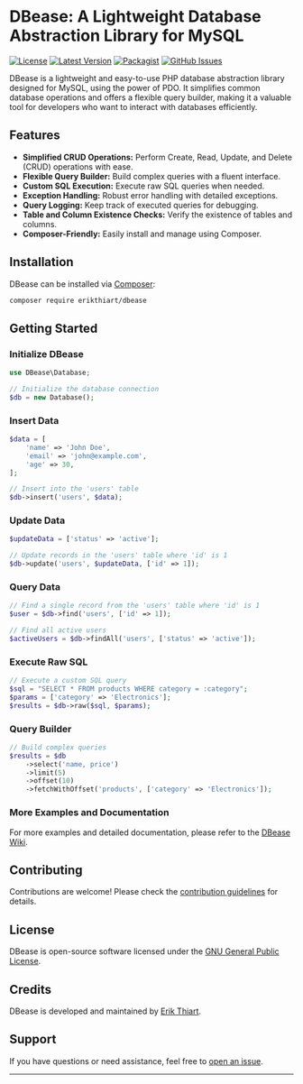 # DBease: A Lightweight Database Abstraction Library for MySQL

[![License](https://img.shields.io/badge/License-GNU-blue.svg)](LICENSE)
[![Latest Version](https://img.shields.io/github/v/release/erikthiart/dbease)](https://github.com/erikthiart/dbease/releases)
[![Packagist](https://img.shields.io/packagist/v/erikthiart/dbease)](https://packagist.org/packages/erikthiart/dbease)
[![GitHub Issues](https://img.shields.io/github/issues/erikthiart/dbease)](https://github.com/erikthiart/dbease/issues)

DBease is a lightweight and easy-to-use PHP database abstraction library designed for MySQL, using the power of PDO. It simplifies common database operations and offers a flexible query builder, making it a valuable tool for developers who want to interact with databases efficiently.

## Features

- **Simplified CRUD Operations:** Perform Create, Read, Update, and Delete (CRUD) operations with ease.
- **Flexible Query Builder:** Build complex queries with a fluent interface.
- **Custom SQL Execution:** Execute raw SQL queries when needed.
- **Exception Handling:** Robust error handling with detailed exceptions.
- **Query Logging:** Keep track of executed queries for debugging.
- **Table and Column Existence Checks:** Verify the existence of tables and columns.
- **Composer-Friendly:** Easily install and manage using Composer.

## Installation

DBease can be installed via [Composer](https://getcomposer.org/):

```bash
composer require erikthiart/dbease
```

## Getting Started

### Initialize DBease

```php
use DBease\Database;

// Initialize the database connection
$db = new Database();
```

### Insert Data

```php
$data = [
    'name' => 'John Doe',
    'email' => 'john@example.com',
    'age' => 30,
];

// Insert into the 'users' table
$db->insert('users', $data);
```

### Update Data

```php
$updateData = ['status' => 'active'];

// Update records in the 'users' table where 'id' is 1
$db->update('users', $updateData, ['id' => 1]);
```

### Query Data

```php
// Find a single record from the 'users' table where 'id' is 1
$user = $db->find('users', ['id' => 1]);

// Find all active users
$activeUsers = $db->findAll('users', ['status' => 'active']);
```

### Execute Raw SQL

```php
// Execute a custom SQL query
$sql = "SELECT * FROM products WHERE category = :category";
$params = ['category' => 'Electronics'];
$results = $db->raw($sql, $params);
```

### Query Builder

```php
// Build complex queries
$results = $db
    ->select('name, price')
    ->limit(5)
    ->offset(10)
    ->fetchWithOffset('products', ['category' => 'Electronics']);
```

### More Examples and Documentation

For more examples and detailed documentation, please refer to the [DBease Wiki](https://github.com/erikthiart/dbease/wiki).

## Contributing

Contributions are welcome! Please check the [contribution guidelines](CONTRIBUTING.md) for details.

## License

DBease is open-source software licensed under the [GNU General Public License](LICENSE).

## Credits

DBease is developed and maintained by [Erik Thiart]([https://github.com/yourusername](https://github.com/ErikThiart)).

## Support

If you have questions or need assistance, feel free to [open an issue](https://github.com/erikthiart/dbease/issues).

---
